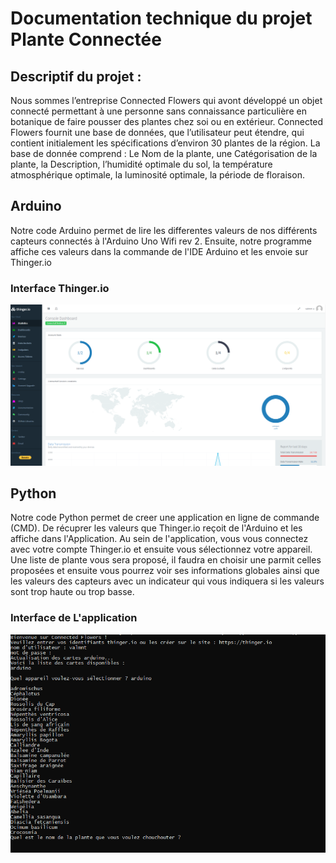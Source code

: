 ﻿# Documentation technique du projet Plante Connectée

## Descriptif du projet :

Nous sommes l’entreprise Connected Flowers qui avont développé un objet connecté permettant à une personne sans connaissance particulière en botanique de faire pousser des plantes chez soi ou en extérieur. Connected Flowers 
fournit une base de données, que l’utilisateur peut étendre, qui contient initialement les spécifications d’environ 30 plantes de la région. 
La base de donnée comprend : Le Nom de la plante, une Catégorisation de la plante, la Description, l’humidité optimale du sol, la température atmosphérique optimale, la luminosité optimale, la période de floraison.

## Arduino

Notre code Arduino permet de lire les differentes valeurs de nos différents capteurs connectés à l'Arduino Uno Wifi rev 2. Ensuite, notre programme affiche ces valeurs dans la commande de l'IDE Arduino et les
envoie sur Thinger.io

### Interface Thinger.io
![ouverturefichier](/img/thinger_img.PNG)

## Python

Notre code Python permet de creer une application en ligne de commande (CMD). De récuprer les valeurs que Thinger.io reçoit de l'Arduino et les affiche dans l'Application. Au sein de l'application, vous vous connectez avec votre
compte Thinger.io et ensuite vous sélectionnez votre appareil. Une liste de plante vous sera proposé, il faudra en choisir une parmit celles proposées et ensuite vous pourrez voir ses informations globales ainsi que les valeurs des capteurs
avec un indicateur qui vous indiquera si les valeurs sont trop haute ou trop basse.

### Interface de L'application
![ouverturefichier](/img/app_img.PNG)

